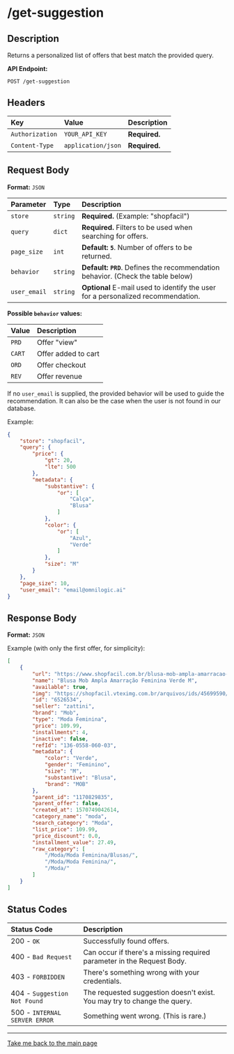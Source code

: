 # /get-suggestion

## Description

Returns a personalized list of offers that best match the provided query.

**API Endpoint:**
```http
POST /get-suggestion
```

## Headers

| Key | Value | Description |
| :--- | :--- | :--- |
| `Authorization` | `YOUR_API_KEY` | **Required.** |
| `Content-Type` | `application/json` | **Required.** |


## Request Body

**Format:** `JSON`

| Parameter | Type | Description |
| :--- | :--- | :--- |
| `store` | `string` | **Required.** (Example: "shopfacil")|
| `query` | `dict` | **Required.** Filters to be used when searching for offers.|
| `page_size` | `int` | **Default: `5`**. Number of offers to be returned. |
| `behavior` | `string` | **Default: `PRD`**. Defines the recommendation behavior. (Check the table below) |
| `user_email` | `string` | **Optional** E-mail used to identify the user for a personalized recommendation. |

**Possible `behavior` values:**

| Value | Description |
| :--- | :--- |
| `PRD` | Offer "view" |
| `CART` | Offer added to cart |
| `ORD` | Offer checkout |
| `REV` | Offer revenue |


If no `user_email` is supplied, the provided behavior will be used to guide the recommendation.
It can also be the case when the user is not found in our database.

Example:

```json
{
    "store": "shopfacil",
    "query": {
        "price": {
            "gt": 20,
            "lte": 500
        },
        "metadata": {
            "substantive": {
                "or": [
                    "Calça",
                    "Blusa"
                ]
            },
            "color": {
                "or": [
                    "Azul",
                    "Verde"
                ]
            },
            "size": "M"
        }
    },
    "page_size": 10,
    "user_email": "email@omnilogic.ai"
}
```

## Response Body

**Format:** `JSON`

Example (with only the first offer, for simplicity):

```json
[
    {
        "url": "https://www.shopfacil.com.br/blusa-mob-ampla-amarracao-feminina-1170829835/p",
        "name": "Blusa Mob Ampla Amarração Feminina Verde M",
        "available": true,
        "img": "https://shopfacil.vteximg.com.br/arquivos/ids/45699590/6526534_1.jpg?v=637163369290200000",
        "id": "6526534",
        "seller": "zattini",
        "brand": "Mob",
        "type": "Moda Feminina",
        "price": 109.99,
        "installments": 4,
        "inactive": false,
        "refId": "136-0558-060-03",
        "metadata": {
            "color": "Verde",
            "gender": "Feminino",
            "size": "M",
            "substantive": "Blusa",
            "brand": "MOB"
        },
        "parent_id": "1170829835",
        "parent_offer": false,
        "created_at": 1570749042614,
        "category_name": "moda",
        "search_category": "Moda",
        "list_price": 109.99,
        "price_discount": 0.0,
        "installment_value": 27.49,
        "raw_category": [
            "/Moda/Moda Feminina/Blusas/",
            "/Moda/Moda Feminina/",
            "/Moda/"
        ]
    }
]
```

## Status Codes

| Status Code | Description |
| :--- | :--- |
| 200 - `OK` | Successfully found offers. |
| 400 - `Bad Request` | Can occur if there's a missing required parameter in the Request Body.|
| 403 - `FORBIDDEN` | There's something wrong with your credentials. |
| 404 - `Suggestion Not Found` | The requested suggestion doesn't exist. You may try to change the query. |
| 500 - `INTERNAL SERVER ERROR` | Something went wrong. (This is rare.) |

---
[Take me back to the main page](../README.md)
